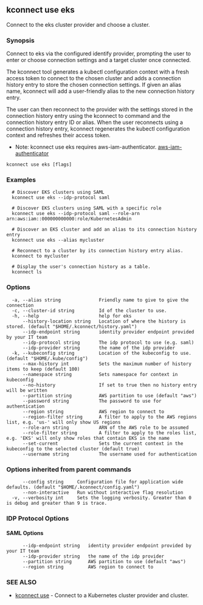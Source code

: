## kconnect use eks

Connect to the eks cluster provider and choose a cluster.

### Synopsis

Connect to eks via the configured identify provider, prompting the user to enter 
or choose connection settings and a target cluster once connected.

The kconnect tool generates a kubectl configuration context with a fresh access 
token to connect to the chosen cluster and adds a connection history entry to 
store the chosen connection settings.  If given an alias name, kconnect will add
a user-friendly alias to the new connection history entry.

The user can then reconnect to the provider with the settings stored in the 
connection history entry using the kconnect to command and the connection history
entry ID or alias.  When the user reconnects using a connection history entry, 
kconnect regenerates the kubectl configuration context and refreshes their access 
token.

* Note: kconnect use eks requires aws-iam-authenticator.
  [aws-iam-authenticator](https://github.com/kubernetes-sigs/aws-iam-authenticator)



```
kconnect use eks [flags]
```

### Examples

```
  # Discover EKS clusters using SAML
  kconnect use eks --idp-protocol saml

  # Discover EKS clusters using SAML with a specific role
  kconnect use eks --idp-protocol saml --role-arn arn:aws:iam::000000000000:role/KubernetesAdmin

  # Discover an EKS cluster and add an alias to its connection history entry
  kconnect use eks --alias mycluster

  # Reconnect to a cluster by its connection history entry alias.
  kconnect to mycluster

  # Display the user's connection history as a table.
  kconnect ls

```

### Options

```
  -a, --alias string              Friendly name to give to give the connection
  -c, --cluster-id string         Id of the cluster to use.
  -h, --help                      help for eks
      --history-location string   Location of where the history is stored. (default "$HOME/.kconnect/history.yaml")
      --idp-endpoint string       identity provider endpoint provided by your IT team
      --idp-protocol string       The idp protocol to use (e.g. saml)
      --idp-provider string       the name of the idp provider
  -k, --kubeconfig string         Location of the kubeconfig to use. (default "$HOME/.kube/config")
      --max-history int           Sets the maximum number of history items to keep (default 100)
      --namespace string          Sets namespace for context in kubeconfig
      --no-history                If set to true then no history entry will be written
      --partition string          AWS partition to use (default "aws")
      --password string           The password to use for authentication
      --region string             AWS region to connect to
      --region-filter string      A filter to apply to the AWS regions list, e.g. 'us-' will only show US regions
      --role-arn string           ARN of the AWS role to be assumed
      --role-filter string        A filter to apply to the roles list, e.g. 'EKS' will only show roles that contain EKS in the name
      --set-current               Sets the current context in the kubeconfig to the selected cluster (default true)
      --username string           The username used for authentication
```

### Options inherited from parent commands

```
      --config string     Configuration file for application wide defaults. (default "$HOME/.kconnect/config.yaml")
      --non-interactive   Run without interactive flag resolution
  -v, --verbosity int     Sets the logging verbosity. Greater than 0 is debug and greater than 9 is trace.
```

### IDP Protocol Options

#### SAML Options

```
      --idp-endpoint string   identity provider endpoint provided by your IT team
      --idp-provider string   the name of the idp provider
      --partition string      AWS partition to use (default "aws")
      --region string         AWS region to connect to
```

### SEE ALSO

* [kconnect use](use.md)	 - Connect to a Kubernetes cluster provider and cluster.

